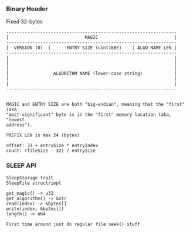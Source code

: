
### Binary Header 

Fixed 32-bytes

    -----------------------------------------------------------------
    |                             MAGIC                             |
    -----------------------------------------------------------------
    |  VERSION (0)  |      ENTRY SIZE (uint16BE)    | ALGO NAME LEN |
    -----------------------------------------------------------------
    |                                                               |
    |                                                               |
    |                                                               |
    |                 ALGORITHM NAME (lower-case string)            |
    |                                                               |
    |                                                               |
    -----------------------------------------------------------------


    MAGIC and ENTRY SIZE are both "big-endian", meaning that the "first" (aka
    "most-significant" byte is in the "first" memory location (aka, "lowest
    address").

    PREFIX LEN is max 24 (bytes)

    offset: 32 + entrySize * entryIndex
    count: (fileSize - 32) / entrySize


### SLEEP API

    SleepStorage trait
    SleepFile struct/impl

    get_magic() -> u32
    get_algorithm() -> &str
    read(index) -> &bytes[]
    write(index, &bytes[])
    length() -> u64

    First time around just do regular file seek() stuff
